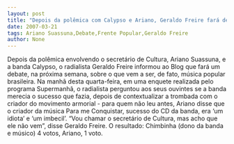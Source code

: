 ```yaml
---
layout: post
title: "Depois da polêmica com Calypso e Ariano, Geraldo Freire fará debate sobre música popular"
date: 2007-03-21
tags: Ariano Suassuna,Debate,Frente Popular,Geraldo Freire
author: None
---
```

Depois da polêmica envolvendo o secretário de Cultura, Ariano Suassuna, e a banda Calypso, o radialista Geraldo Freire informou ao Blog que fará um debate, na próxima semana, sobre o que vem a ser, de fato, música popular brasileira.
Na manhã desta quarta-feira, em uma enquete realizada pelo programa Supermanhã, o radialista perguntou aos seus ouvintes se a banda merecia o sucesso que fazia, depois de contextualizar a trombada com o criador do movimento armorial - para quem não leu antes, Ariano disse que o criador da música Para me Conquistar, sucesso do CD da banda, era ‘um idiota’ e ‘um imbecil’.
“Vou chamar o secretário de Cultura, mas acho que ele não vem”, disse Geraldo Freire.
O resultado: Chimbinha (dono da banda e músico) 4 votos, Ariano, 1 voto. 